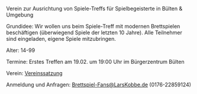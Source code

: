 Verein zur Ausrichtung von Spiele-Treffs für Spielbegeisterte in Bülten & Umgebung

Grundidee: Wir wollen uns beim Spiele-Treff mit modernen Brettspielen beschäftigen (überwiegend Spiele der letzten 10 Jahre). Alle Teilnehmer sind eingeladen, eigene Spiele mitzubringen.

Alter: 14-99

Termine: Erstes Treffen am 19.02. um 19:00 Uhr im Bürgerzentrum Bülten

Verein: [Vereinssatzung](./Brettspiel-Fans%20Verein.pdf)

Anmeldung und Anfragen: Brettspiel-Fans@LarsKobbe.de (0176-22859124)
